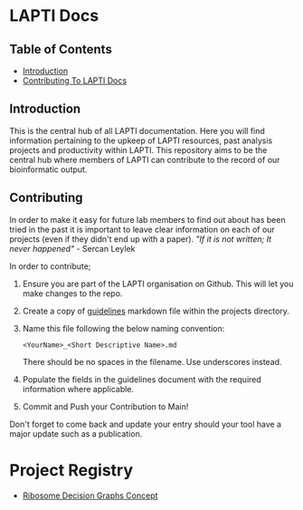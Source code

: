 

# LAPTI Docs

## Table of Contents

- [Introduction](#introduction)
- [Contributing To LAPTI Docs](#contributing)

## Introduction

This is the central hub of all LAPTI documentation. Here you will find information pertaining to the upkeep of LAPTI resources, past analysis projects and productivity within LAPTI. This repository aims to be the central hub where members of LAPTI can contribute to the record of our bioinformatic output. 


## Contributing

In order to make it easy for future lab members to find out about has been tried in the past it is important to leave clear information on each of our projects (even if they didn't end up with a paper). <em>"If it is not written; It never happened"</em> - Sercan Leylek 

In order to contribute;

1. Ensure you are part of the LAPTI organisation on Github. This will let you make changes to the repo. 

2. Create a copy of [guidelines](projects/guidelines.md) markdown file within the projects directory. 

3. Name this file following the below naming convention:
   ```
   <YourName>_<Short Descriptive Name>.md
   ```
   There should be no spaces in the filename. Use underscores instead. 

4. Populate the fields in the guidelines document with the required information where applicable.

5. Commit and Push your Contribution to Main!

Don't forget to come back and update your entry should your tool have a major update such as a publication.  


# Project Registry 

- [Ribosome Decision Graphs Concept](projects/Jack_Tierney_Ribosome_Decision_Graphs_concept.md)